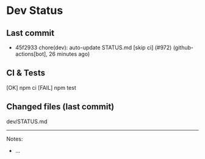 # Dev Status

## Last commit
- 45f2933 chore(dev): auto-update STATUS.md [skip ci] (#972) (github-actions[bot], 26 minutes ago)
## CI & Tests
[OK] npm ci
[FAIL] npm test

## Changed files (last commit)
dev/STATUS.md

---
Notes:
- ...
